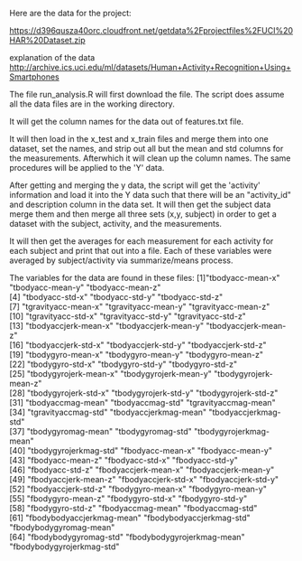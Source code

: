 

Here are the data for the project:

https://d396qusza40orc.cloudfront.net/getdata%2Fprojectfiles%2FUCI%20HAR%20Dataset.zip

explanation of the data http://archive.ics.uci.edu/ml/datasets/Human+Activity+Recognition+Using+Smartphones

The file run_analysis.R will first download the file.  The script does assume all the data files are in the working directory.

It will get the column names for the data out of features.txt file. 

It will then load in the x_test and x_train files and merge them into one dataset, set the names, and strip out all but the mean and std columns for the measurements. Afterwhich it will clean up the column names. The same procedures will be applied to the 'Y' data.

After getting and merging the y data, the script will get the 'activity' information and load it into the Y data such that there will be an "activity_id" and description column in the data set. It will then get the subject data merge them and then merge all three sets (x,y, subject) in order to get a dataset with the subject, activity, and the measurements.

It will then get the averages for each measurement for each activity for each subject and print that out into a file.  Each of these variables were averaged by subject/activity via summarize/means process.

The variables for the data are found in these files:
 [1]"tbodyacc-mean-x"           "tbodyacc-mean-y"           "tbodyacc-mean-z"          
 [4] "tbodyacc-std-x"            "tbodyacc-std-y"            "tbodyacc-std-z"           
 [7] "tgravityacc-mean-x"        "tgravityacc-mean-y"        "tgravityacc-mean-z"       
[10] "tgravityacc-std-x"         "tgravityacc-std-y"         "tgravityacc-std-z"        
[13] "tbodyaccjerk-mean-x"       "tbodyaccjerk-mean-y"       "tbodyaccjerk-mean-z"      
[16] "tbodyaccjerk-std-x"        "tbodyaccjerk-std-y"        "tbodyaccjerk-std-z"       
[19] "tbodygyro-mean-x"          "tbodygyro-mean-y"          "tbodygyro-mean-z"         
[22] "tbodygyro-std-x"           "tbodygyro-std-y"           "tbodygyro-std-z"          
[25] "tbodygyrojerk-mean-x"      "tbodygyrojerk-mean-y"      "tbodygyrojerk-mean-z"     
[28] "tbodygyrojerk-std-x"       "tbodygyrojerk-std-y"       "tbodygyrojerk-std-z"      
[31] "tbodyaccmag-mean"          "tbodyaccmag-std"           "tgravityaccmag-mean"      
[34] "tgravityaccmag-std"        "tbodyaccjerkmag-mean"      "tbodyaccjerkmag-std"      
[37] "tbodygyromag-mean"         "tbodygyromag-std"          "tbodygyrojerkmag-mean"    
[40] "tbodygyrojerkmag-std"      "fbodyacc-mean-x"           "fbodyacc-mean-y"          
[43] "fbodyacc-mean-z"           "fbodyacc-std-x"            "fbodyacc-std-y"           
[46] "fbodyacc-std-z"            "fbodyaccjerk-mean-x"       "fbodyaccjerk-mean-y"      
[49] "fbodyaccjerk-mean-z"       "fbodyaccjerk-std-x"        "fbodyaccjerk-std-y"       
[52] "fbodyaccjerk-std-z"        "fbodygyro-mean-x"          "fbodygyro-mean-y"         
[55] "fbodygyro-mean-z"          "fbodygyro-std-x"           "fbodygyro-std-y"          
[58] "fbodygyro-std-z"           "fbodyaccmag-mean"          "fbodyaccmag-std"          
[61] "fbodybodyaccjerkmag-mean"  "fbodybodyaccjerkmag-std"   "fbodybodygyromag-mean"    
[64] "fbodybodygyromag-std"      "fbodybodygyrojerkmag-mean" "fbodybodygyrojerkmag-std"
